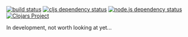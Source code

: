 [![build status](https://travis-ci.org/rasmuserik/util.svg?branch=master)](https://travis-ci.org/rasmuserik/util)
[![cljs dependency status](http://jarkeeper.com/rasmuserik/util/status.png)](http://jarkeeper.com/rasmuserik/util)
[![node.js dependency status](https://david-dm.org/rasmuserik/util.svg)](https://david-dm.org/rasmuserik/util)
[![Clojars Project](http://clojars.org/solsort/util/latest-version.svg)](http://clojars.org/solsort/util)

In development, not worth looking at yet...

